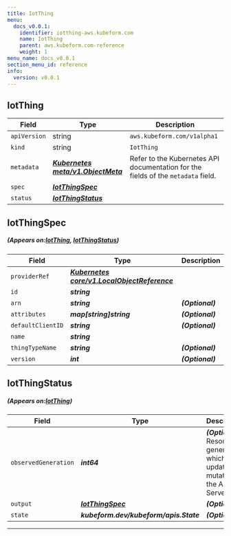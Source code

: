 ```yaml
---
title: IotThing
menu:
  docs_v0.0.1:
    identifier: iotthing-aws.kubeform.com
    name: IotThing
    parent: aws.kubeform.com-reference
    weight: 1
menu_name: docs_v0.0.1
section_menu_id: reference
info:
  version: v0.0.1
---
```


## IotThing
| Field | Type | Description |
| ------ | ----- | ----------- |
| `apiVersion` | string | `aws.kubeform.com/v1alpha1` |
|    `kind` | string | `IotThing` |
| `metadata` | ***[Kubernetes meta/v1.ObjectMeta](https://kubernetes.io/docs/reference/generated/kubernetes-api/v1.13/#objectmeta-v1-meta)***|Refer to the Kubernetes API documentation for the fields of the `metadata` field.|
| `spec` | ***[IotThingSpec](#IotThingSpec)***||
| `status` | ***[IotThingStatus](#IotThingStatus)***||
## IotThingSpec
##### (Appears on:[IotThing](#IotThing), [IotThingStatus](#IotThingStatus))
| Field | Type | Description |
| ------ | ----- | ----------- |
| `providerRef` | ***[Kubernetes core/v1.LocalObjectReference](https://kubernetes.io/docs/reference/generated/kubernetes-api/v1.13/#localobjectreference-v1-core)***||
| `id` | ***string***||
| `arn` | ***string***| ***(Optional)*** |
| `attributes` | ***map[string]string***| ***(Optional)*** |
| `defaultClientID` | ***string***| ***(Optional)*** |
| `name` | ***string***||
| `thingTypeName` | ***string***| ***(Optional)*** |
| `version` | ***int***| ***(Optional)*** |
## IotThingStatus
##### (Appears on:[IotThing](#IotThing))
| Field | Type | Description |
| ------ | ----- | ----------- |
| `observedGeneration` | ***int64***| ***(Optional)*** Resource generation, which is updated on mutation by the API Server.|
| `output` | ***[IotThingSpec](#IotThingSpec)***| ***(Optional)*** |
| `state` | ***kubeform.dev/kubeform/apis.State***| ***(Optional)*** |
---
